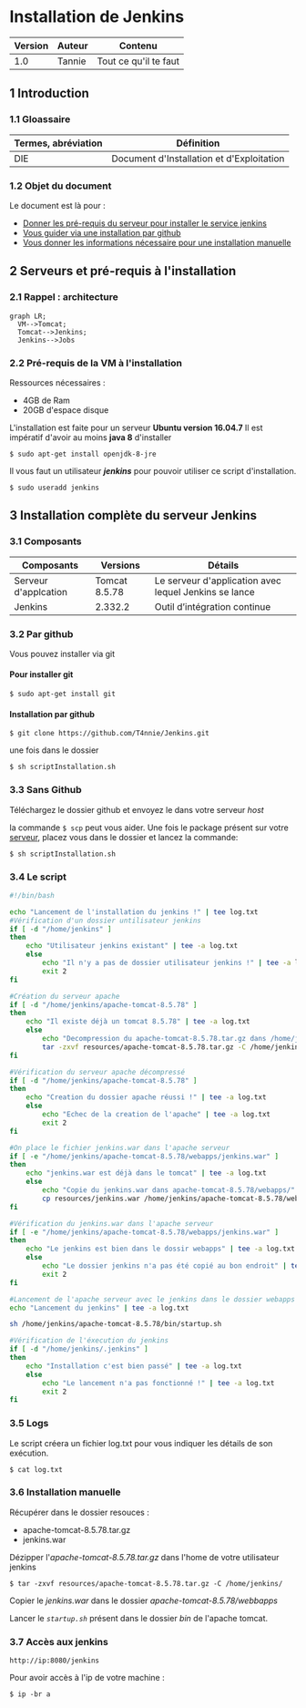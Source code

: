 # Installation de Jenkins

| Version | Auteur | Contenu               |
| ------- | ------ | --------------------- |
| 1.0     | Tannie | Tout ce qu'il te faut |

## 1 Introduction

### 1.1 Gloassaire

| Termes, abréviation | Définition                                |
| ------------------- | ----------------------------------------- |
| DIE                 | Document d'Installation et d'Exploitation |

### 1.2 Objet du document

Le document est là pour :

- [Donner les pré-requis du serveur pour installer le service jenkins](#22-pré-requis-à-linstallation)
- [Vous guider via une installation par github](#32-par-github)
- [Vous donner les informations nécessaire pour une installation manuelle](#33-sans-github)

## 2 Serveurs et pré-requis à l'installation

### 2.1 Rappel : architecture

```mermaid
graph LR;
  VM-->Tomcat;
  Tomcat-->Jenkins;
  Jenkins-->Jobs
```

### 2.2 Pré-requis de la VM à l'installation

Ressources nécessaires :

- 4GB de Ram
- 20GB d'espace disque

L'installation est faite pour un serveur **Ubuntu version 16.04.7**
Il est impératif d'avoir au moins **java 8** d'installer

`$ sudo apt-get install openjdk-8-jre`

Il vous faut un utilisateur **_jenkins_** pour pouvoir utiliser ce script d'installation.

`$ sudo useradd jenkins`

## 3 Installation complète du serveur Jenkins

### 3.1 Composants

| Composants           | Versions      | Détails                                               |
| -------------------- | ------------- | ----------------------------------------------------- |
| Serveur d'applcation | Tomcat 8.5.78 | Le serveur d'application avec lequel Jenkins se lance |
| Jenkins              | 2.332.2       | Outil d’intégration continue                          |

### 3.2 Par github

Vous pouvez installer via git

#### Pour installer git

`$ sudo apt-get install git`

#### Installation par github

`$ git clone https://github.com/T4nnie/Jenkins.git`

une fois dans le dossier

`$ sh scriptInstallation.sh`

### 3.3 Sans Github

Téléchargez le dossier github et envoyez le dans votre serveur _host_

la commande `$ scp` peut vous aider.
Une fois le package présent sur votre [serveur](#2-serveurs-et-pré-requis-à-linstallation), placez vous dans le dossier et lancez la commande:

`$ sh scriptInstallation.sh`

### 3.4 Le script

```bash
#!/bin/bash

echo "Lancement de l'installation du jenkins !" | tee log.txt
#Vérification d'un dossier untilisateur jenkins
if [ -d "/home/jenkins" ]
then
    echo "Utilisateur jenkins existant" | tee -a log.txt
    else
        echo "Il n'y a pas de dossier utilisateur jenkins !" | tee -a log.txt
        exit 2
fi

#Création du serveur apache
if [ -d "/home/jenkins/apache-tomcat-8.5.78" ]
then
    echo "Il existe déjà un tomcat 8.5.78" | tee -a log.txt
    else 
        echo "Decompression du apache-tomcat-8.5.78.tar.gz dans /home/jenkins" | tee -a log.txt
        tar -zxvf resources/apache-tomcat-8.5.78.tar.gz -C /home/jenkins/
fi

#Vérification du serveur apache décompressé
if [ -d "/home/jenkins/apache-tomcat-8.5.78" ]
then
    echo "Creation du dossier apache réussi !" | tee -a log.txt
    else
        echo "Echec de la creation de l'apache" | tee -a log.txt
        exit 2
fi

#On place le fichier jenkins.war dans l'apache serveur
if [ -e "/home/jenkins/apache-tomcat-8.5.78/webapps/jenkins.war" ]
then
    echo "jenkins.war est déjà dans le tomcat" | tee -a log.txt
    else
        echo "Copie du jenkins.war dans apache-tomcat-8.5.78/webapps/" | tee -a log.txt
        cp resources/jenkins.war /home/jenkins/apache-tomcat-8.5.78/webapps/
fi

#Vérification du jenkins.war dans l'apache serveur
if [ -e "/home/jenkins/apache-tomcat-8.5.78/webapps/jenkins.war" ]
then 
    echo "Le jenkins est bien dans le dossir webapps" | tee -a log.txt
    else 
        echo "Le dossier jenkins n'a pas été copié au bon endroit" | tee -a log.txt
        exit 2
fi

#Lancement de l'apache serveur avec le jenkins dans le dossier webapps
echo "Lancement du jenkins" | tee -a log.txt

sh /home/jenkins/apache-tomcat-8.5.78/bin/startup.sh

#Vérification de l'éxecution du jenkins
if [ -d "/home/jenkins/.jenkins" ]
then 
    echo "Installation c'est bien passé" | tee -a log.txt
    else
        echo "Le lancement n'a pas fonctionné !" | tee -a log.txt
        exit 2
fi
```

### 3.5 Logs

Le script créera un fichier log.txt pour vous indiquer les détails de son exécution.

`$ cat log.txt`

### 3.6 Installation manuelle

Récupérer dans le dossier resouces :

- apache-tomcat-8.5.78.tar.gz
- jenkins.war

Dézipper l'_apache-tomcat-8.5.78.tar.gz_ dans l'home de votre utilisateur jenkins

`$ tar -zxvf resources/apache-tomcat-8.5.78.tar.gz -C /home/jenkins/`

Copier le _jenkins.war_ dans le dossier _apache-tomcat-8.5.78/webbapps_

Lancer le _`startup.sh`_ présent dans le dossier _bin_ de l'apache tomcat.

### 3.7 Accès aux jenkins

`http://ip:8080/jenkins`

Pour avoir accès à l'ip de votre machine :

`$ ip -br a`
